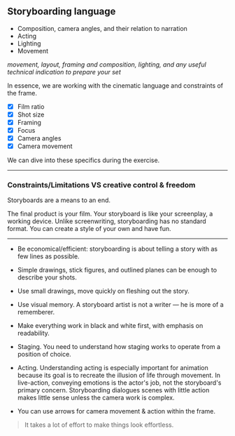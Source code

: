 ## Storyboarding language

- Composition, camera angles, and their relation to narration
- Acting
- Lighting
- Movement 

*movement, layout, framing and composition, lighting, and any useful technical indication to prepare your set*


In essence, we are working with the cinematic language and constraints of the frame. 

- [x] Film ratio
- [x] Shot size
- [x] Framing
- [x] Focus
- [x] Camera angles
- [x] Camera movement

We can dive into these specifics during the exercise.

***

### Constraints/Limitations VS creative control & freedom

Storyboards are a means to an end.

The final product is your film. Your storyboard is like your screenplay, a working device. Unlike screenwriting, storyboarding has no standard format.  You can create a style of your own and have fun.

***

- Be economical/efficient: storyboarding is about telling a story with as few lines as possible. 

- Simple drawings, stick figures, and outlined planes can be enough to describe your shots.

- Use small drawings, move quickly on fleshing out the story.

- Use visual memory. A storyboard artist is not a writer — he is more of a rememberer.

- Make everything work in black and white first, with emphasis on readability.

- Staging. You need to understand how staging works to operate from a position of choice.

- Acting. Understanding acting is especially important for animation because its goal is to recreate the illusion of life through movement. In live-action, conveying emotions is the actor's job, not the storyboard's primary concern. Storyboarding dialogues scenes with little action makes little sense unless the camera work is complex.

- You can use arrows for camera movement & action within the frame. 

> It takes a lot of effort to make things look effortless.

